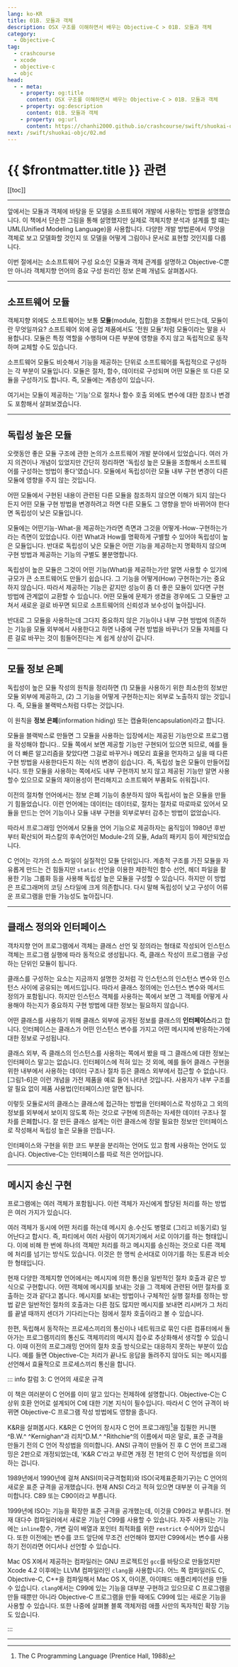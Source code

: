 ```yaml
---
lang: ko-KR
title: 01B. 모듈과 객체
description: OSX 구조를 이해하면서 배우는 Objective-C > 01B. 모듈과 객체
category:
  - Objective-C
tag: 
  - crashcourse
  - xcode
  - objective-c
  - objc
head:
  - - meta:
    - property: og:title
      content: OSX 구조를 이해하면서 배우는 Objective-C > 01B. 모듈과 객체
    - property: og:description
      content: 01B. 모듈과 객체
    - property: og:url
      content: https://chanhi2000.github.io/crashcourse/swift/shuokai-objc/01B.html
next: /swift/shuokai-objc/02.md
---
```


# {{ $frontmatter.title }} 관련

<SiteInfo
  name="목차"
  desc="OSX 구조를 이해하면서 배우는 Objective-C"
  url="/swift/shuokai-objc/README.md"
  preview="https://image.aladin.co.kr/product/2806/68/cover500/8968480338_1.jpg"/>

[[toc]]

---

앞에서는 모듈과 객체에 바탕을 둔 모델을 소프트웨어 개발에 사용하는 방법을 설명했습니다. 이 책에서 단순한 그림을 통해 설명했지만 실제로 객체지향 분석과 설계를 할 떄는 UML(Unified Modeling Language)을 사용합니다. 다양한 개발 방법론에서 무엇을 객체로 보고 모델화할 것인지 또 모델을 어떻게 그림이나 문서로 표현할 것인지를 다룹니다.

이번 절에서는 소소프트웨어 구성 요소인 모듈과 객체 관계를 설명하고 <FontIcon icon="iconfont icon-objective-c"/>Objective-C뿐만 아니라 객체지향 언어의 중요 구성 원리인 정보 은폐 개념도 살펴봅시다.

---

## 소프트웨어 모듈

객체지향 외에도 소프트웨어는 보통 **모듈**(module, 집합)을 조합해서 만드는데, 모듈이란 무엇일까요? 소프트웨어 외에 공업 제품에서도 '전원 모듈'처럼 모듈이라는 말을 사용합니다. 모듈은 특정 역할을 수행하며 다른 부분에 영향을 주지 않고 독립적으로 동작하며 교체할 수도 있습니다.

소프트웨어 모듈도 비슷해서 기능을 제공하는 단위로 소프트웨어를 독립적으로 구성하는 각 부분이 모듈입니다. 모듈은 절차, 함수, 데이터로 구성되며 어떤 모듈은 또 다른 모듈을 구성하기도 합니다. 즉, 모듈에는 계층성이 있습니다.

여기서는 모듈이 제공하는 '기능'으로 절차나 함수 호출 외에도 변수에 대한 참조나 변경도 포함해서 살펴보겠습니다.

---

## 독립성 높은 모듈

오랫동안 좋은 모듈 구조에 관한 논의가 소프트웨어 개발 분야에서 있었습니다. 여러 가지 의견이나 개념이 있었지만 간단히 정리하면 '독립성 높은 모듈을 조합해서 소프트웨어를 구성하는 방법이 좋다'였습니다. 모듈에서  독립성이란 모듈 내부 구현 변경이 다른 모듈에 영향을 주지 않는 것입니다.

어떤 모듈에서 구현된 내용이 관련된 다른 모듈을 참조하지 않으면 이해가 되지 않는다든지 어떤 모듈 구현 방법을 변경하려고 하면 다른 모듈도 그 영향을 받아 바뀌어야 한다면 독립성이 낮은 모듈입니다.

모듈에는 어떤기능-What-을 제공하는가라면 측면과 그것을 어떻게-How-구현하는가라는 측면이 있었습니다. 이런 What과 How를 명확하게 구별할 수 있어야 독립성이 높은 모듈입니다. 반대로 독립성이 낮은 모듈은 어떤 기능을 제공하는지 명확하지 않으며 구현 방법과 제공하는 기능의 구별도 불분명합니다.

독립성이 높은 모듈은 그것이 어떤 기능(What)을 제공하는가만 알면 사용할 수 있기에 규모가 큰 소프트웨어도 만들기 쉽습니다. 그 기능을 어떻게(How) 구현하는가는 중요하지 않습니다. 따라서 제공하는 기능은 같지만 성능이 좀 더 좋은 모듈이 있다면 구현 방법에 관계없이 교환할 수 있습니다. 어떤 모듈에 문제가 생겼을 경우에도 그 모듈만 고쳐서 새로운 걸로 바꾸면 되므로 소프트웨어의 신뢰성과 보수성이 높아집니다.

반대로 그 모듈을 사용하는데 그다지 중요하지 않은 기능이나 내부 구현 방법에 의존하는 기능을 모듈 외부에서 사용한다고 하면 나중에 구현 방법을 바꾸너가 모듈 자체를 다른 걸로 바꾸는 것이 힘들어진다는 게 쉽게 상상이 갑니다.

---

## 모듈 정보 은폐

독립성이 높은 모듈 작성의 원칙을 정리하면 (1) 모듈을 사용하기 위한 최소한의 정보만 모듈 외부에 제공하고, (2) 그 기능을 어떻게 구현하는지는 외부로 노출하지 않는 것입니다. 즉, 모듈을 불랙박스처럼 다루는 것입니다.

이 원칙을 **정보 은폐**(information hiding) 또는 캡슐화(encapsulation)라고 합니다.

모듈을 블랙박스로 만들면 그 모듈을 사용하는 입장에서는 제공된 기능만으로 프로그램을 작성해야 합니다.. 모듈 쪽에서 보면 제공할 기능만 구현되어 있으면 되므로, 예를 들어 더 빠른 알고리즘을 찾았다면 그걸로 바꾸거나 메모리 효율을 먼자하고 싶을 때 다른 구현 방법을 사용한다든지 하는 식의 변경이 쉽습니다. 즉, 독립성 높은 모듈이 만들어집니다. 또한 모듈을 사용하는 쪽에서도 내부 구현까지 보지 않고 제공된 기능만 알면 사용할수 있으므로 모듈의 재이용성이 편리해지고 소프트웨어 부품화도 쉬워집니다.

이전의 절차형 언어에서는 정보 은폐 기능이 충분하지 않아 독립서이 높은 모듈을 만들기 힘들었습니다. 이런 언어에는 데이터는 데이터로, 절차는 절차로 따로따로 있어서 모듈을 만드는 언어 기능이나 모듈 내부 구현을 외부로부터 감추는 방법이 없었습니다.

따라서 프로그래밍 언어에서 모듈을 언어 기능으로 제공하자는 움직임이 1980년 후반부터 확산되어 파스칼의 후속언어인 Module-2의 모듈, Ada의 패키지 등이 제안되었습니다.

<FontIcon icon="iconfont icon-c"/>C 언어는 각가의 소스 파일이 실질적인 모듈 단위입니다. 계층적 구조를 가진 모듈을 자유롭게 만드는 건 힘들지만 `static` 선언을 이용한 제한적인 함수 선언, 헤더 파일을 활용한 기능 그룹화 등을 사용해 독립성 높은 모듈을 구성할 수 있습니다. 하지만 이 방법은 프로그래머의 코딩 스타일에 크게 의존합니다. 다시 말해 독립성이 낮고 구성이 어류운 프로그램을 만들 가능성도 높아집니다.

---

## 클래스 정의와 인터페이스

객차지향 언어 프로그램에서 객체는 클래스 선언 및 정의라는 형태로 작성되어 인스턴스 객체는 프로그램 실행에 따라 동적으로 생성됩니다. 즉, 클래스 작성이 프로그램을 구성하는 단위인 모듈이 됩니다.

클래스를 구성하는 요소는 지금까지 설명한 것처럼 각 인스턴스의 인스턴스 변수와 인스턴스 사이에 공유되는 메서드입니다. 따라서 클래스 정의에는 인스턴스 변수와 메서드 정의가 포함됩니다. 하지만 인스턴스 객체를 사용하는 쪽에서 보면 그 객체를 어떻게 사용해야 하는지가 중요하지 구현 방법에 대한 정보는 필요하지 않습니다.

어떤 클래스를 사용하기 위해 클래스 외부에 공개된 정보를 클래스의 **인터페이스**라고 합니다. 인터페이스는 클래스가 어떤 인스턴스 변수를 가지고 어떤 메시지에 반응하는가에 대한 정보로 구성됩니다.

클래스 외부, 즉 클래스의 인스턴스를 사용하는 쪽에서 봤을 때 그 클래스에 대한 정보는 인터페이스 말고는 없습니다. 인터페이스에 적혀 있는 것 외에, 예를 들어 클래스 구현을 위한 내부에서 사용하는 데이터 구조나 절차 등은 클래스 외부에서 접근할 수 없습니다. [그림1-6]은 이런 개념을 가전 제품을 예로 들어 나타낸 것입니다. 사용자가 내부 구조를 알 필요 없이 제품 사용법(인터페이스)만 알면 됩니다.

<!-- [그림 1-6]: -->

이렇듯 모듈로서의 클래스는 클래스에 접근하는 방법을 인터페이스로 작성하고 그 외의 정보를 외부에서 보이지 않도록 하는 것으로 구현에 의존하는 자세한 데이터 구조나 절차를 은폐합니다. 잘 만든 클래스 설계는 이런 클래스에 정말 필요한 정보만 인터페이스로 작성해서 독립성 높은 모듈을 만듭니다.

인터페이스와 구현을 위한 코드 부분을 분리하는 언어도 있고 함께 사용하는 언어도 있습니다. <FontIcon icon="iconfont icon-objective-c"/>Objective-C는 인터페이스를 따로 적은 언어입니다.

---

## 메시지 송신 구현

프로그램에는 여러 객체가 포함됩니다. 이런 객체가 자신에게 할당된 처리를 하는 방법은 여러 가지가 있습니다.

여러 객체가 동시에 어떤 처리를 하는데 메시지 송.수신도 병렬로 (그리고 비동기로) 일어난다고 합시다. 즉, 파티에서 여러 사람이 여기저기에서 서로 이야기를 하는 형태입니다. 이에 비해 한 번에 하나의 객체만 처리를 하고 메시지를 송신하는 것으로 다른 객체에 처리를 넘기는 방식도 있습니다. 이것은 한 명씩 순서대로 이야기를 하는 토론과 비슷한 형태입니다.

현재 다양한 객체지향 언어에서는 메시지에 의한 통신을 일반적인 절차 호출과 같은 방식으로 구현합니다. 어떤 객체에 메시지를 보내는 것을 그 객체에 관련된 어떤 절차를 호출하는 것과 같다고 봅니다. 메시지를 보내는 방법이나 구체적인 실행 절차를 정하는 방법 같은 일반적인 절차의 호출과는 다른 점도 많지만 메시지를 보내면 리시버가 그 처리를 끝낼 때까지 센더가 기다리는다는 점에서 절차 호출이라고 볼 수 있습니다. 

한편, 독립해서 동작하는 프로세스끼리의 통신이나 네트워크로 묶인 다른 컴퓨터에서 돌아가는 프로그램끼리의 통신도 객체끼리의 메시지 접수로 추상화해서 생각할 수 있습니다. 이때 이전의 프로그래밍 언어의 절차 호출 방식으로는 대응하지 못하는 부분이 있습니다. 예를 들면 <FontIcon icon="iconfont icon-objective-c"/>Objective-C는 처리가 끝나도 응답을 돌려주지 않아도 되는 메시지를 선언해서 효율적으로 프로세스끼리 통신을 합니다.

::: info 칼럼 3: <FontIcon icon="iconfont icon-c"/>C 언어의 새로운 규격

이 책은 여러분이 <FontIcon icon="iconfont icon-c"/>C 언어를 이미 알고 있다는 전제하에 설명합니다. <FontIcon icon="iconfont icon-objective-c"/>Objective-C는 <FontIcon icon="iconfont icon-c"/>C 상위 호환 언어로 설계되어 <FontIcon icon="iconfont icon-c"/>C에 대한 기본 지식이 필수입니다. 따라서 <FontIcon icon="iconfont icon-c"/>C 언어 규격이 바뀌면 <FontIcon icon="iconfont icon-objective-c"/>Objective-C 프로그램 작성 방법에도 영향을 줍니다.

K&R을 살펴봅시다. K&R은 <FontIcon icon="iconfont icon-c"/>C 언어의 창시자 C 언어 프로그래밍[^1]을 집필한 커니핸^B.W.^ ^Kernighan^과 리치^D.M.^ ^Rithchie^의 이름에서 따온 말로, 표준 규격을 만들기 전의 <FontIcon icon="iconfont icon-c"/>C 언어 작성법을 의미합니다. ANSI 규격이 만들어 진 후 C 언어 프로그래밍은 2판으로 개정되었는데, 'K&R C'라고 부르면 개정 전 1판의 <FontIcon icon="iconfont icon-c"/>C 언어 작성법을 의미하는 겁니다.

1989년에서 1990년에 걸쳐 ANSI(미국규격협회)와 ISO(국제표준화기구)는 <FontIcon icon="iconfont icon-c"/>C 언어의 새로운 표준 규격을 공개했습니다. 현재 ANSI C라고 적혀 있으면 대부분 이 규격을 의미합니다. C89 또는 C90이라고 부릅니다.

1999년에 ISO는 기능을 확장한 표준 규격을 공개했는데, 이것을 C99라고 부릅니다. 현재 대다수 컴파일러에서 새로운 기능인 C99를 사용할 수 있습니다. 자주 사용되는 기능에는 `inline`함수, 가변 길이 배열과 포인터 최적화를 위한 `restrict` 수식어가 있습니다. 또한 이전에는 변수를 코드 앞단에 무조건 선언해야 했지만 C99에서는 변수를 사용하기 전이라면 어디서나 선언할 수 있습니다.

<FontIcon icon="iconfont icon-macos"/>Mac OS X에서 제공하는 컴파일러는 <FontIcon icon="iconfont icon-gnu"/>GNU 프로젝트인 `gcc`를 바탕으로 만들었지만 <FontIcon icon="iconfont icon-xcode"/>Xcode 4.2 이후에는 LLVM 컴파일러인 `clang`을 사용합니다. 어느 쪽 컴파일러도 <FontIcon icon="iconfont icon-c"/>C, <FontIcon icon="iconfont icon-objective-c"/>Objective-C, <FontIcon icon="iconfont icon-cpp"/>C++을 컴파일해서 <FontIcon icon="iconfont icon-macos"/>Mac OS X, 아이폰, 아이패드 애플리케이션을 만들 수 있습니다. `clang`에서는 C99에 있는 기능을 대부분 구현하고 있으므로 <FontIcon icon="iconfont icon-c"/>C 프로그램을 만들 때뿐만 아니라 <FontIcon icon="iconfont icon-objective-c"/>Objective-C 프로그램을 만들 때에도 C99에 있는 새로운 기능을 사용할 수 있습니다. 또한 나중에 살펴볼 블록 객체저럼 애플 사만의 독자적인 확장 기능도 있습니다.

:::

---


[^1]: The C Programming Language (Prentice Hall, 1988)